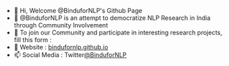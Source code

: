 - 👋 Hi, Welcome @BinduforNLP's Github Page
- 👀 @BinduforNLP is an attempt to democratize NLP Research in India through Community Involvement
- 🌱 To join our Community and participate in interesting research projects, fill this form :  
- 💞️ Website : [bindufornlp.github.io](https://bindufornlp.github.io/)
- 📫 Social Media : Twitter[@BinduforNLP](https://twitter.com/BinduforNLP) 
